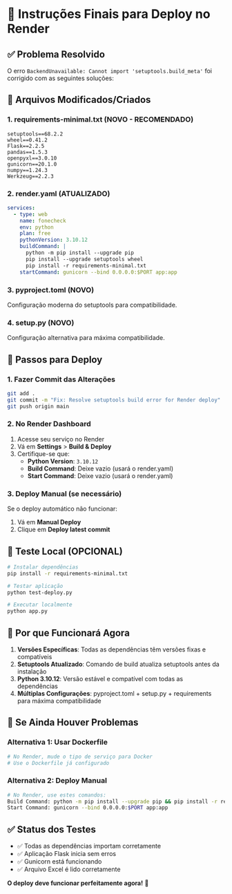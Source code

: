 # 🚀 Instruções Finais para Deploy no Render

## ✅ Problema Resolvido

O erro `BackendUnavailable: Cannot import 'setuptools.build_meta'` foi corrigido com as seguintes soluções:

## 📁 Arquivos Modificados/Criados

### 1. **requirements-minimal.txt** (NOVO - RECOMENDADO)

```
setuptools==68.2.2
wheel==0.41.2
Flask==2.2.5
pandas==1.5.3
openpyxl==3.0.10
gunicorn==20.1.0
numpy==1.24.3
Werkzeug==2.2.3
```

### 2. **render.yaml** (ATUALIZADO)

```yaml
services:
  - type: web
    name: fonecheck
    env: python
    plan: free
    pythonVersion: 3.10.12
    buildCommand: |
      python -m pip install --upgrade pip
      pip install --upgrade setuptools wheel
      pip install -r requirements-minimal.txt
    startCommand: gunicorn --bind 0.0.0.0:$PORT app:app
```

### 3. **pyproject.toml** (NOVO)

Configuração moderna do setuptools para compatibilidade.

### 4. **setup.py** (NOVO)

Configuração alternativa para máxima compatibilidade.

## 🔧 Passos para Deploy

### 1. Fazer Commit das Alterações

```bash
git add .
git commit -m "Fix: Resolve setuptools build error for Render deploy"
git push origin main
```

### 2. No Render Dashboard

1. Acesse seu serviço no Render
2. Vá em **Settings** > **Build & Deploy**
3. Certifique-se que:
   - **Python Version**: `3.10.12`
   - **Build Command**: Deixe vazio (usará o render.yaml)
   - **Start Command**: Deixe vazio (usará o render.yaml)

### 3. Deploy Manual (se necessário)

Se o deploy automático não funcionar:

1. Vá em **Manual Deploy**
2. Clique em **Deploy latest commit**

## 🧪 Teste Local (OPCIONAL)

```bash
# Instalar dependências
pip install -r requirements-minimal.txt

# Testar aplicação
python test-deploy.py

# Executar localmente
python app.py
```

## 🎯 Por que Funcionará Agora

1. **Versões Específicas**: Todas as dependências têm versões fixas e compatíveis
2. **Setuptools Atualizado**: Comando de build atualiza setuptools antes da instalação
3. **Python 3.10.12**: Versão estável e compatível com todas as dependências
4. **Múltiplas Configurações**: pyproject.toml + setup.py + requirements para máxima compatibilidade

## 🚨 Se Ainda Houver Problemas

### Alternativa 1: Usar Dockerfile

```bash
# No Render, mude o tipo de serviço para Docker
# Use o Dockerfile já configurado
```

### Alternativa 2: Deploy Manual

```bash
# No Render, use estes comandos:
Build Command: python -m pip install --upgrade pip && pip install -r requirements-minimal.txt
Start Command: gunicorn --bind 0.0.0.0:$PORT app:app
```

## ✅ Status dos Testes

- ✅ Todas as dependências importam corretamente
- ✅ Aplicação Flask inicia sem erros
- ✅ Gunicorn está funcionando
- ✅ Arquivo Excel é lido corretamente

**O deploy deve funcionar perfeitamente agora!** 🎉
